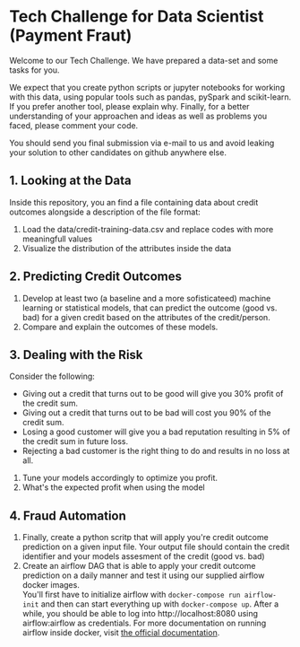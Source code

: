 
# Tech Challenge for Data Scientist (Payment Fraut) 

Welcome to our Tech Challenge.
We have prepared a data-set and some tasks for you.

We expect that you create python scripts or jupyter notebooks for working with this data, 
using popular tools such as pandas, pySpark and scikit-learn. If you prefer another tool, please explain why.
Finally, for a better understanding of your approachen and ideas as well as problems you faced, please comment your code. 

You should send you final submission via e-mail to us and avoid leaking your solution to other candidates on github anywhere else.

## 1. Looking at the Data

Inside this repository, you an find a file containing data about credit outcomes
alongside a description of the file format:

 1. Load the data/credit-training-data.csv and replace codes with more meaningfull values
 2. Visualize the distribution of the attributes inside the data

## 2. Predicting Credit Outcomes

 1. Develop at least two (a baseline and a more sofisticateed) machine learning
    or statistical models, that can predict the outcome (good vs. bad) for a
    given credit based on the attributes of the credit/person.
 2. Compare and explain the outcomes of these models.

## 3. Dealing with the Risk

Consider the following:

 - Giving out a credit that turns out to be good will give you 30% profit of the credit sum.
 - Giving out a credit that turns out to be bad will cost you 90% of the credit sum.
 - Losing a good customer will give you a bad reputation resulting in 5% of the credit sum in future loss.
 - Rejecting a bad customer is the right thing to do and results in no loss at all.

1. Tune your models accordingly to optimize you profit.
2. What's the expected profit when using the model

## 4. Fraud Automation

1. Finally, create a python scritp that will apply you're credit outcome prediction on a given input file.
   Your output file should contain the credit identifier and your models assesment of the credit (good vs. bad)
2. Create an airflow DAG that is able to apply your credit outcome prediction on a daily manner 
   and test it using our supplied airflow docker images. 
   <br/>
   You'll first have to initialize airflow with `docker-compose run airflow-init` 
   and then can start everything up with `docker-compose up`. 
   After a while, you should be able to log into http://localhost:8080 using airflow:airflow as credentials.
   For more documentation on running airflow inside docker, visit 
   [the official documentation](https://airflow.apache.org/docs/apache-airflow/stable/start/docker.html).

